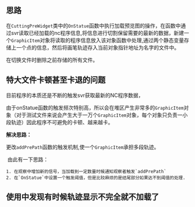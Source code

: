## 思路

在`CuttingPreWidget`类中的`OnStatue`函数中执行加载预览图的操作，在函数中通过svr读取已经加载的nc程序信息,将信息进行切割保留需要的最新的数据，新建一个`GraphicItem`对象将读取的程序信息放入该对象函数中处理,通过两个静态变量存储上一个点的信息，然后将画笔轨迹存入当前对象指针地址为名字的文件中。

在切换文件时删除之前存储的所有文件。

## 特大文件卡顿甚至卡退的问题

目前程序的本质还是不断的触发svr获取最新的NC程序数据，

由于onStatue函数的触发频次特别高，所以会在堆区产生非常多的`GraphicItem`对象（对于测试文件来说会产生大于一万个`GraphicItem`对象，每个对象只负责一小段轨迹）因此程序不可避免的卡顿、越来越卡。

**解决思路：**

​	更改`addPrePath`函数的触发机制,使一个`GraphicItem`承担多段轨迹。

​	由此有一下思路：	

	1. 在观察中增加新的信号，当加载到一定数量时候通知观察者触发`addPrePath`
 	2. 在`OnStatue`中设置一个触发阈值，但是比较麻烦的是结尾部分如果达不到阈值的处理.

## 使用中发现有时候轨迹显示不完全就不加载了

